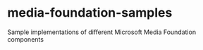 media-foundation-samples
========================

Sample implementations of different Microsoft Media Foundation components
